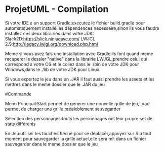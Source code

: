 # ProjetUML - Compilation

Si votre IDE a un support Gradle,executez le fichier build.gradle pour automatiquement installé les dépendences necessaire,sinon ils vous faudra installez
ces deux librairies dans votre JDK:
Slack2D:https://slick.ninjacave.com/
LWJGL 2.9:http://legacy.lwjgl.org/download.php.html

Meme si vous avez fais une installation avec Gradle,ils font quand meme recuperer le dossier "native" dans la librairie LWJGL,prendre celui qui correspond a votre OS
et le collez dans le ./bin de votre JDK pour Windows,dans le ./lib de votre JDK pour Linux

Si vous exportez le jeu dans un .JAR il faut aussi prendre les assets et les mettres dans le meme dossier que le .JAR du jeu

#Commande

Menu Principal:Start permet de generer une nouvelle grille de jeu,Load permet de charger une grille préaleblement sauvegarder

Selection des personnages:touts les personnages ont leur propre set de stats différents

En Jeu:utiliser les touches fléché pour se déplacer,appuyez sur S a tout moment pour sauvegarder la grille actuel,elle sera mit dans un fichier sauvegarder dans le
meme dossier que le jeu

